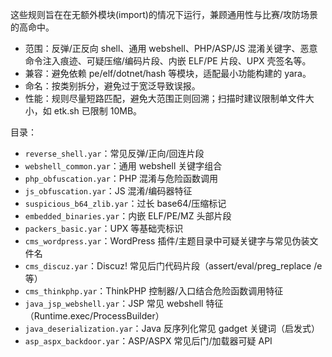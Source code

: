 这些规则旨在在无额外模块(import)的情况下运行，兼顾通用性与比赛/攻防场景的高命中。

- 范围：反弹/正反向 shell、通用 webshell、PHP/ASP/JS 混淆关键字、恶意命令注入痕迹、可疑压缩/编码片段、内嵌 ELF/PE 片段、UPX 壳签名等。
- 兼容：避免依赖 pe/elf/dotnet/hash 等模块，适配最小功能构建的 yara。
- 命名：按类别拆分，避免过于宽泛导致误报。
- 性能：规则尽量短路匹配，避免大范围正则回溯；扫描时建议限制单文件大小，如 etk.sh 已限制 10MB。

目录：
- `reverse_shell.yar`：常见反弹/正向/回连片段
- `webshell_common.yar`：通用 webshell 关键字组合
- `php_obfuscation.yar`：PHP 混淆与危险函数调用
- `js_obfuscation.yar`：JS 混淆/编码器特征
- `suspicious_b64_zlib.yar`：过长 base64/压缩标记
- `embedded_binaries.yar`：内嵌 ELF/PE/MZ 头部片段
- `packers_basic.yar`：UPX 等基础壳标识
- `cms_wordpress.yar`：WordPress 插件/主题目录中可疑关键字与常见伪装文件名
- `cms_discuz.yar`：Discuz! 常见后门代码片段（assert/eval/preg_replace /e 等）
- `cms_thinkphp.yar`：ThinkPHP 控制器/入口结合危险函数调用特征
- `java_jsp_webshell.yar`：JSP 常见 webshell 特征（Runtime.exec/ProcessBuilder）
- `java_deserialization.yar`：Java 反序列化常见 gadget 关键词（启发式）
- `asp_aspx_backdoor.yar`：ASP/ASPX 常见后门/加载器可疑 API
